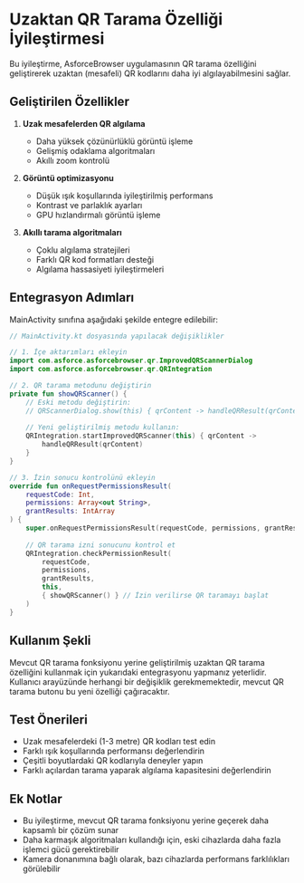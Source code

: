 # Uzaktan QR Tarama Özelliği İyileştirmesi

Bu iyileştirme, AsforceBrowser uygulamasının QR tarama özelliğini geliştirerek uzaktan (mesafeli) QR kodlarını daha iyi algılayabilmesini sağlar.

## Geliştirilen Özellikler

1. **Uzak mesafelerden QR algılama**
   - Daha yüksek çözünürlüklü görüntü işleme
   - Gelişmiş odaklama algoritmaları
   - Akıllı zoom kontrolü

2. **Görüntü optimizasyonu**
   - Düşük ışık koşullarında iyileştirilmiş performans
   - Kontrast ve parlaklık ayarları
   - GPU hızlandırmalı görüntü işleme

3. **Akıllı tarama algoritmaları**
   - Çoklu algılama stratejileri
   - Farklı QR kod formatları desteği
   - Algılama hassasiyeti iyileştirmeleri

## Entegrasyon Adımları

MainActivity sınıfına aşağıdaki şekilde entegre edilebilir:

```kotlin
// MainActivity.kt dosyasında yapılacak değişiklikler

// 1. İçe aktarımları ekleyin
import com.asforce.asforcebrowser.qr.ImprovedQRScannerDialog
import com.asforce.asforcebrowser.qr.QRIntegration

// 2. QR tarama metodunu değiştirin
private fun showQRScanner() {
    // Eski metodu değiştirin:
    // QRScannerDialog.show(this) { qrContent -> handleQRResult(qrContent) }
    
    // Yeni geliştirilmiş metodu kullanın:
    QRIntegration.startImprovedQRScanner(this) { qrContent -> 
        handleQRResult(qrContent) 
    }
}

// 3. İzin sonucu kontrolünü ekleyin
override fun onRequestPermissionsResult(
    requestCode: Int,
    permissions: Array<out String>,
    grantResults: IntArray
) {
    super.onRequestPermissionsResult(requestCode, permissions, grantResults)
    
    // QR tarama izni sonucunu kontrol et
    QRIntegration.checkPermissionResult(
        requestCode, 
        permissions, 
        grantResults,
        this,
        { showQRScanner() } // İzin verilirse QR taramayı başlat
    )
}
```

## Kullanım Şekli

Mevcut QR tarama fonksiyonu yerine geliştirilmiş uzaktan QR tarama özelliğini kullanmak için yukarıdaki entegrasyonu yapmanız yeterlidir. Kullanıcı arayüzünde herhangi bir değişiklik gerekmemektedir, mevcut QR tarama butonu bu yeni özelliği çağıracaktır.

## Test Önerileri

- Uzak mesafelerdeki (1-3 metre) QR kodları test edin
- Farklı ışık koşullarında performansı değerlendirin
- Çeşitli boyutlardaki QR kodlarıyla deneyler yapın
- Farklı açılardan tarama yaparak algılama kapasitesini değerlendirin

## Ek Notlar

- Bu iyileştirme, mevcut QR tarama fonksiyonu yerine geçerek daha kapsamlı bir çözüm sunar
- Daha karmaşık algoritmaları kullandığı için, eski cihazlarda daha fazla işlemci gücü gerektirebilir
- Kamera donanımına bağlı olarak, bazı cihazlarda performans farklılıkları görülebilir